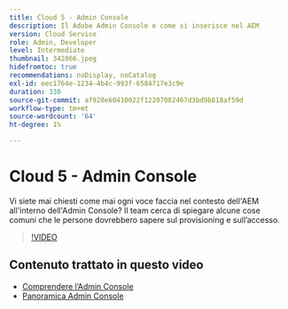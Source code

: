 ```yaml
---
title: Cloud 5 - Admin Console
description: Il Adobe Admin Console e come si inserisce nel AEM
version: Cloud Service
role: Admin, Developer
level: Intermediate
thumbnail: 342866.jpeg
hidefromtoc: true
recommendations: noDisplay, noCatalog
exl-id: eec1764e-1234-4b4c-993f-6584717e3c9e
duration: 330
source-git-commit: af928e60410022f12207082467d3bd9b818af59d
workflow-type: tm+mt
source-wordcount: '64'
ht-degree: 1%

---
```


# Cloud 5 - Admin Console

Vi siete mai chiesti come mai ogni voce faccia nel contesto dell&#39;AEM all&#39;interno dell&#39;Admin Console? Il team cerca di spiegare alcune cose comuni che le persone dovrebbero sapere sul provisioning e sull’accesso.

>[!VIDEO](https://video.tv.adobe.com/v/342866?quality=12&learn=on)

## Contenuto trattato in questo video

+ [Comprendere l’Admin Console](https://experienceleague.adobe.com/docs/experience-manager-cloud-service/content/onboarding/onboarding-concepts/admin-console.html)
+ [Panoramica Admin Console](https://helpx.adobe.com/it/enterprise/using/admin-console.html)
